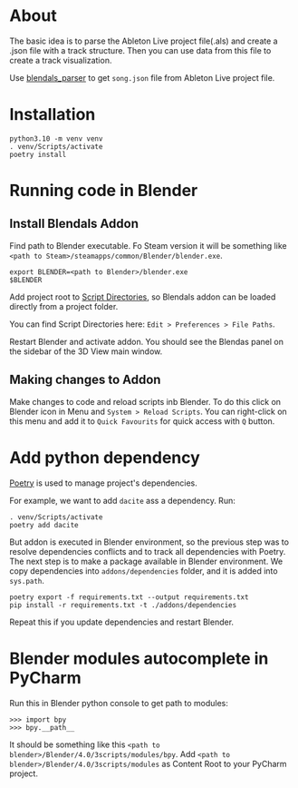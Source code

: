 # About

The basic idea is to parse the Ableton Live project file(.als) 
and create a .json file with a track structure. Then you can use data from
this file to create a track visualization.

Use [blendals_parser](https://github.com/Alerion/blendals_parser) to get `song.json` file
from Ableton Live project file.


# Installation

```
python3.10 -m venv venv
. venv/Scripts/activate
poetry install
```


# Running code in Blender

## Install Blendals Addon

Find path to Blender executable. Fo Steam version it will be something like `<path to Steam>/steamapps/common/Blender/blender.exe`.

```
export BLENDER=<path to Blender>/blender.exe
$BLENDER
```

Add project root to [Script Directories](https://docs.blender.org/manual/en/latest/editors/preferences/file_paths.html#script-directories),
so Blendals addon can be loaded directly from a project folder.

You can find Script Directories here: `Edit > Preferences > File Paths`.

Restart Blender and activate addon. You should see the Blendas panel on the sidebar of the 3D View main window.


## Making changes to Addon

Make changes to code and reload scripts inb Blender. To do this click on Blender icon in Menu and `System > Reload Scripts`.
You can right-click on this menu and add it to `Quick Favourits` for quick access with `Q` button.


# Add python dependency

[Poetry](https://python-poetry.org/) is used to manage project's dependencies.

For example, we want to add `dacite` ass a dependency. Run:

```
. venv/Scripts/activate
poetry add dacite
```

But addon is executed in Blender environment, so the previous step was to resolve dependencies conflicts
and to track all dependencies with Poetry. The next step is to make a package available in Blender environment.
We copy dependencies into `addons/dependencies` folder, and it is added into `sys.path`.

```
poetry export -f requirements.txt --output requirements.txt
pip install -r requirements.txt -t ./addons/dependencies
```

Repeat this if you update dependencies and restart Blender.


# Blender modules autocomplete in PyCharm

Run this in Blender python console to get path to modules:
```
>>> import bpy
>>> bpy.__path__
```

It should be something like this `<path to blender>/Blender/4.0/3scripts/modules/bpy`.
Add `<path to blender>/Blender/4.0/3scripts/modules` as Content Root to your PyCharm project.



